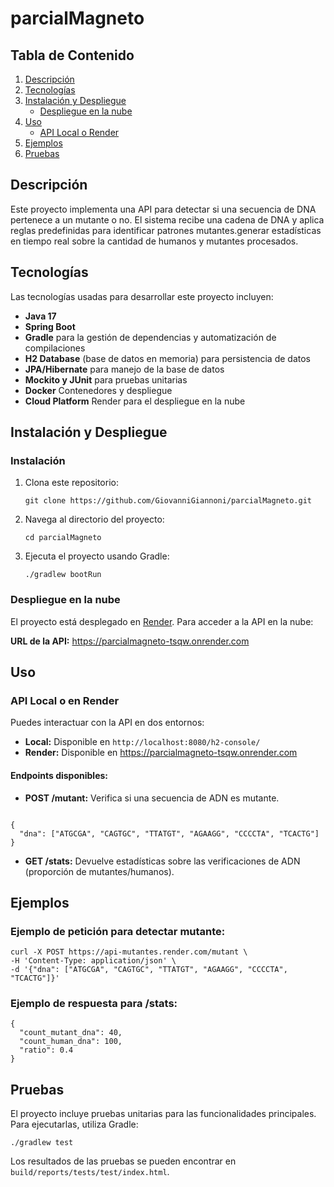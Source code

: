 # parcialMagneto

<h2>Tabla de Contenido</h2>
<ol>
  <li><a href="#descripción">Descripción</a></li>
  <li><a href="#tecnologías">Tecnologías</a></li>
  <li><a href="#instalación-y-despliegue">Instalación y Despliegue</a>
    <ul>
      <li><a href="#despliegue-en-la-nube">Despliegue en la nube</a></li>
    </ul>
  </li>
  <li><a href="#uso">Uso</a>
    <ul>
      <li><a href="#api-local-o-render">API Local o Render</a></li>
    </ul>
  </li>
  <li><a href="#ejemplos">Ejemplos</a></li>
  <li><a href="#pruebas">Pruebas</a></li>
</ol>

<h2 id="descripción">Descripción</h2>
<p>
  Este proyecto implementa una API para detectar si una secuencia de DNA pertenece a un mutante o no. El sistema recibe una cadena de DNA y aplica reglas predefinidas para identificar patrones mutantes.generar estadísticas en tiempo real sobre la cantidad de humanos y mutantes procesados.
</p>

<h2 id="tecnologías">Tecnologías</h2>
<p>
  Las tecnologías usadas para desarrollar este proyecto incluyen:
  <ul>
    <li><strong>Java 17</strong></li>
    <li><strong>Spring Boot</strong></li>
    <li><strong>Gradle</strong> para la gestión de dependencias y automatización de compilaciones</li>
    <li><strong>H2 Database</strong> (base de datos en memoria) para persistencia de datos</li>
    <li><strong>JPA/Hibernate</strong> para manejo de la base de datos</li>
    <li><strong>Mockito y JUnit</strong> para pruebas unitarias</li>
    <li><strong>Docker</strong> Contenedores y despliegue</li>
    <li><strong>Cloud Platform</strong> Render para el despliegue en la nube</li>
  </ul>
</p>

<h2 id="instalación-y-despliegue">Instalación y Despliegue</h2>

<h3>Instalación</h3>
<ol>
  <li>Clona este repositorio:
    <pre><code>git clone https://github.com/GiovanniGiannoni/parcialMagneto.git</code></pre>
  </li>
  <li>Navega al directorio del proyecto:
    <pre><code>cd parcialMagneto</code></pre>
  </li>
  <li>Ejecuta el proyecto usando Gradle:
    <pre><code>./gradlew bootRun</code></pre>
  </li>
</ol>

<h3 id="despliegue-en-la-nube">Despliegue en la nube</h3>
<p>
  El proyecto está desplegado en <a href="https://parcialmagneto-tsqw.onrender.com">Render</a>. Para acceder a la API en la nube:
</p>
<p><strong>URL de la API:</strong> <a href="https://parcialmagneto-tsqw.onrender.com/">https://parcialmagneto-tsqw.onrender.com</a></p>

<h2 id="uso">Uso</h2>

<h3 id="api-local-o-render">API Local o en Render</h3>
<p>
  Puedes interactuar con la API en dos entornos:
</p>
<ul>
  <li><strong>Local:</strong> Disponible en <code>http://localhost:8080/h2-console/</code></li>
  <li><strong>Render:</strong> Disponible en <a href="https://parcialmagneto-tsqw.onrender.com">https://parcialmagneto-tsqw.onrender.com</a></li>
</ul>

<h4>Endpoints disponibles:</h4>
<ul>
  <li><strong>POST /mutant:</strong> Verifica si una secuencia de ADN es mutante.</li>
</ul>
<pre><code>
{
  "dna": ["ATGCGA", "CAGTGC", "TTATGT", "AGAAGG", "CCCCTA", "TCACTG"]
}
</code></pre>

<ul>
  <li><strong>GET /stats:</strong> Devuelve estadísticas sobre las verificaciones de ADN (proporción de mutantes/humanos).</li>
</ul>

<h2 id="ejemplos">Ejemplos</h2>

<h3>Ejemplo de petición para detectar mutante:</h3>
<pre><code>curl -X POST https://api-mutantes.render.com/mutant \
-H 'Content-Type: application/json' \
-d '{"dna": ["ATGCGA", "CAGTGC", "TTATGT", "AGAAGG", "CCCCTA", "TCACTG"]}'
</code></pre>

<h3>Ejemplo de respuesta para /stats:</h3>
<pre><code>{
  "count_mutant_dna": 40,
  "count_human_dna": 100,
  "ratio": 0.4
}
</code></pre>

<h2 id="pruebas">Pruebas</h2>
<p>
  El proyecto incluye pruebas unitarias para las funcionalidades principales. Para ejecutarlas, utiliza Gradle:
</p>
<pre><code>./gradlew test</code></pre>
<p>Los resultados de las pruebas se pueden encontrar en <code>build/reports/tests/test/index.html</code>.</p>
